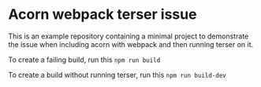 # Acorn webpack terser issue

This is an example repository containing a minimal project to demonstrate the issue when including acorn with webpack and then running terser on it.

To create a failing build, run this
`npm run build`

To create a build without running terser, run this
`npm run build-dev`
